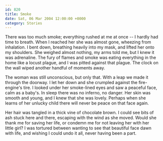 ```yaml
---
id: 820
title: Smoke
date: Sat, 06 Mar 2004 12:00:00 +0000
category: Stories
---
```


There was too much smoke; everything rushed at me at once -- I hardly
had time to breath.  When I reached her she was almost gone, wheezing
from inhalation.  I bent down, breathing heavily into my mask, and
lifted her onto my shoulders.  She weighed almost nothing, my arms told
me, but I knew it was adrenaline.  The fury of flames and smoke was
eating everything in the home like a locust plague, and I was pitted
against that plague.  The clock on the wall wiped another handful of
moments away.

The woman was still unconscious, but only that.  With a leap we made it
through the doorway.  I let her down and she crumpled against the
fire-engine's tire.  I looked under her smoke-lined eyes and saw a
peaceful face, calm as a baby's.  In sleep there was no inferno, no
danger.  Her skin was smooth and young, and I knew that she was lovely.
Perhaps when she learns of her unlucky child there will never be peace
on that face again.

Her hair was tangled in a thick vine of chocolate brown.  I could see
bits of ash stuck here and there, escaping with the wind as she moved.
Would she thank me for saving her life, or condemn me for not leaving
her with her little girl?  I was tortured between wanting to see that
beautiful face dawn with life, and wishing I could undo it all, never
having been a part.


